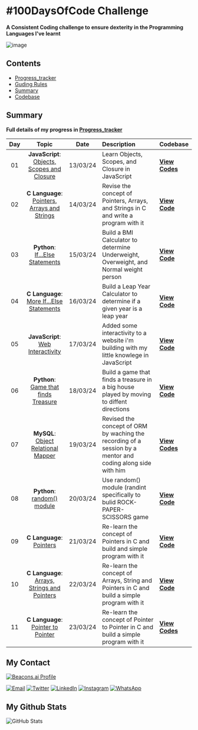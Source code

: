 #  #100DaysOfCode Challenge
**A Consistent Coding challenge to ensure dexterity in the Programming Languages I've learnt**


![image](https://github.com/Sobilo34/100DaysOfCode/assets/122975292/c08ad6dd-aab1-4778-bcdb-9e9326487eef)

## Contents

- [Progress_tracker](Progress_tracker.md)
- [Guding Rules](My_guding_rules.md)
- [Summary](#Summary)
- [Codebase](https://github.com/Sobilo34/my_practice/tree/main)


## Summary

**Full details of my progress in [Progress_tracker](Progress_tracker.md)**

| Day | Topic | Date | Description | Codebase |
|:---:|:-----:|:----:|:------------|:-----|
| 01 | **JavaScript**: [Objects, Scopes and Closure](Progress_tracker.md) | 13/03/24 | Learn Objects, Scopes, and Closure in JavaScript | [**View Codes**](https://github.com/Sobilo34/my_practice/tree/main/Javascript/Day_01_100DaysOfCode_javascript) |
| 02 | **C Language**: [Pointers, Arrays and Strings](Progress_tracker.md) | 14/03/24 | Revise the concept of Pointers, Arrays, and Strings in C and write a program with it | [**View Code**](https://github.com/Sobilo34/my_practice/blob/main/C-Language/Day_02_100DaysOfCode.c) |
| 03 | **Python**: [If...Else Statements](Progress_tracker.md) | 15/03/24 | Build a BMI Calculator to determine Underweight, Overweight, and Normal weight person | [**View Code**](https://github.com/Sobilo34/my_practice/blob/main/Python/Day_03_100DaysOfCode.py) |
| 04 | **C Language**: [More If...Else Statements](Progress_tracker.md) | 16/03/24 | Build a Leap Year Calculator to determine if a given year is a leap year | [**View Code**](https://github.com/Sobilo34/my_practice/blob/main/C-Language/Day_04_100DaysOfCode.c) |
| 05 | **JavaScript**: [Web Interactivity](Progress_tracker.md) | 17/03/24 | Added some interactivity to a website i'm building with my little knowlege in JavaScript | [**View Code**](https://github.com/Sobilo34/Crescent_MVP/blob/main/index.js) |
| 06 | **Python**: [Game that finds Treasure](Progress_tracker.md) | 18/03/24 | Build a game that finds a treasure in a big house played by moving to diffent directions | [**View Code**](https://github.com/Sobilo34/my_practice/blob/main/Python/Day_06_100DaysOfCode.py) |
| 07 | **MySQL**: [Object Relational Mapper](Progress_tracker.md) | 19/03/24 | Revised the concept of ORM by waching the recording of a session by a mentor and coding along side with him | [**View Codes**](https://github.com/Sobilo34/my_practice/tree/main/MySQL/Day_07_100DaysOfCode_SQL) |
| 08 | **Python**: [random() module](Progress_tracker.md) | 20/03/24 | Use random() module (randint specifically to bulid ROCK-PAPER-SCISSORS game | [**View Code**](https://github.com/Sobilo34/my_practice/blob/main/Python/Day_08_100DaysOfCode.py) |
| 09 | **C Language**: [Pointers](Progress_tracker.md) | 21/03/24 | Re-learn the concept of Pointers in C and build and simple program with it | [**View Code**](https://github.com/Sobilo34/my_practice/blob/main/C-Language/Day_09_100DaysOfCode.c) |
| 10 | **C Language**: [Arrays, Strings and Pointers](Progress_tracker.md) | 22/03/24 |Re-learn the concept of Arrays, String and Pointers in C and build a simple program with it | [**View Code**](https://github.com/Sobilo34/my_practice/blob/main/C-Language/Day_10_100DaysOfCode.c) |
| 11 | **C Language**: [Pointer to Pointer](Progress_tracker.md) | 23/03/24 | Re-learn the concept of Pointer to Pointer in C and build a simple program with it | [**View Codes**](https://github.com/Sobilo34/my_practice/blob/main/C-Language/Day_11_100DaysOfCode.c) |



## My Contact

[![Beacons.ai Profile](https://img.shields.io/badge/Beacon-Sobil-9cf?style=for-the-badge&logo=beacons&color=blue)](https://beacons.ai/sobil56)

[![Email](https://img.shields.io/badge/Email-D14836?style=for-the-badge&logo=gmail&logoColor=white)](mailto:bilalsolih60@gmail.com)
[![Twitter](https://img.shields.io/badge/Twitter-1DA1F2?style=for-the-badge&logo=twitter&logoColor=white)](https://twitter.com/sobil56)
[![LinkedIn](https://img.shields.io/badge/LinkedIn-0077B5?style=for-the-badge&logo=linkedin&logoColor=white)](https://www.linkedin.com/in/bilal-oyeleke-98202825b)
[![Instagram](https://img.shields.io/badge/Instagram-E4405F?style=for-the-badge&logo=instagram&logoColor=white)](https://www.instagram.com/bilaloyeleke/)
[![WhatsApp](https://img.shields.io/badge/WhatsApp-25D366?style=for-the-badge&logo=whatsapp&logoColor=white)](https://wa.me/2349134422033)

## My Github Stats
![GitHub Stats](https://github-readme-stats.vercel.app/api?username=Sobilo34&show_icons=true&count_private=true&hide_title=true&hide=prs&theme=radical)
